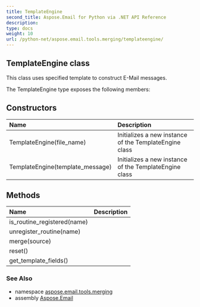 ```yaml
---
title: TemplateEngine
second_title: Aspose.Email for Python via .NET API Reference
description: 
type: docs
weight: 10
url: /python-net/aspose.email.tools.merging/templateengine/
---
```


## TemplateEngine class

This class uses specified template to construct E-Mail messages.

The TemplateEngine type exposes the following members:
## Constructors
| Name | Description |
| :- | :- |
|TemplateEngine(file_name)|Initializes a new instance of the TemplateEngine class|
|TemplateEngine(template_message)|Initializes a new instance of the TemplateEngine class|
## Methods
| Name | Description |
| :- | :- |
|is_routine_registered(name)|  |
|unregister_routine(name)|  |
|merge(source)|  |
|reset()|  |
|get_template_fields()|  |

### See Also

* namespace [aspose.email.tools.merging](/email/python-net/aspose.email.tools.merging/)
* assembly [Aspose.Email](/email/python-net/)

